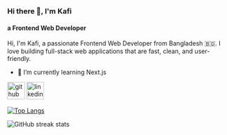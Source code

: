 ### Hi there 👋, I'm Kafi
#### a Frontend Web Developer
Hi, I'm Kafi, a passionate Frontend Web Developer from Bangladesh 🇧🇩. I love building full-stack web applications that are fast, clean, and user-friendly.

- 🌱 I’m currently learning Next.js 


[<img src='https://cdn.jsdelivr.net/npm/simple-icons@3.0.1/icons/github.svg' alt='github' height='40'>](https://github.com/0xkafi)  [<img src='https://cdn.jsdelivr.net/npm/simple-icons@3.0.1/icons/linkedin.svg' alt='linkedin' height='40'>](https://www.linkedin.com/in/abdullahilkafi/)  

[![Top Langs](https://github-readme-stats.vercel.app/api/top-langs/?username=0xkafi&layout=compact)](https://github.com/anuraghazra/github-readme-stats)

![GitHub streak stats](https://streak-stats.demolab.com/?user=0xkafi)  

